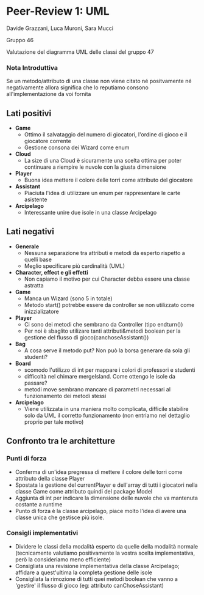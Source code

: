 # Peer-Review 1: UML

Davide Grazzani, Luca Muroni, Sara Mucci

Gruppo 46

Valutazione del diagramma UML delle classi del gruppo 47

### Nota Introduttiva
Se un metodo/attributo di una classe non viene citato né positvamente né negativamente allora significa che lo reputiamo consono all'implementazione da voi fornita
## Lati positivi

- **Game**
	- Ottimo il salvataggio del numero di giocatori, l'ordine di gioco e il giocatore corrente
	- Gestione consona dei Wizard come enum
- **Cloud**
	- La size di una Cloud è sicuramente una scelta ottima per poter continuare a riempire le nuvole con la giusta dimensione
- **Player**
	- Buona idea mettere il colore delle torri come attributo del giocatore
- **Assistant**
	- Piaciuta l'idea di utilizzare un enum per rappresentare le carte asistente
- **Arcipelago**
	- Interessante unire due isole in una classe Arcipelago


## Lati negativi
- **Generale**
	- Nessuna separazione tra attributi e metodi da esperto rispetto a quelli base
	- Meglio specificare più cardinalità (UML)
- **Character, effect e gli effetti**
	- Non capiamo il motivo per cui Character debba essere una classe astratta
- **Game**
	- Manca un Wizard (sono 5 in totale)
	- Metodo start() potrebbe essere da controller se non utilizzato come inizzializatore
- **Player**
	- Ci sono dei metodi che sembrano da Controller (tipo endturn())
	- Per noi è sbaglito utilizare tanti attributi&metodi boolean per la gestione del flusso di gioco(canchoseAssistant())
- **Bag**
	- A cosa serve il metodo put? Non può la borsa generare da sola gli studenti?
- **Board**
	- scomodo l'utilizzo di int per mappare i colori di professori e studenti
	- difficoltà nel chimare mergeIsland. Come ottengo le isole da passare?
	- metodi move sembrano mancare di parametri necessari al funzionamento dei metodi stessi
- **Arcipelago**
	- Viene utilizzata in una maniera molto complicata, difficile stabilire solo da UML il corretto funzionamento (non entriamo nel dettaglio proprio per tale motivo)
## Confronto tra le architetture
### Punti di forza
- Conferma di un'idea pregressa di mettere il colore delle torri come attributo della classe Player
- Spostata la gestione del currentPlayer e dell'array di tutti i giocatori nella classe Game come attributo quindi del package Model
- Aggiunta di int per indicare la dimensione delle nuvole che va mantenuta costante a runtime
- Punto di forza è la classe arcipelago, piace molto l'idea di avere una classe unica che gestisce più isole.
### Consigli implementativi
- Dividere le classi della modalità esperto da quelle della modalità normale (tecnicamente valutiamo positivamente la vostra scelta implementativa, però la consideriamo meno efficiente)
- Consigliata una revisione implementativa della classe Arcipelago; affidare a quest'ultima la completa gestione delle isole
- Consigliata la rimozione di tutti quei metodi boolean che vanno a 'gestire' il flusso di gioco (eg: attributo canChoseAssistant)
